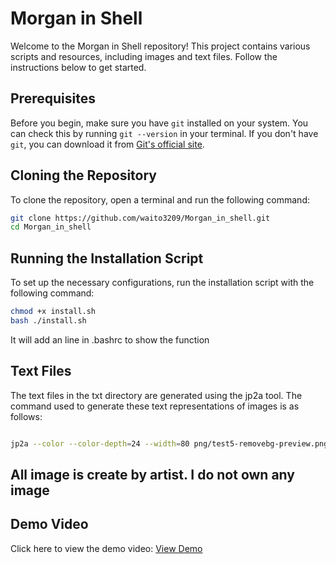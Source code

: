 # Morgan in Shell

Welcome to the Morgan in Shell repository! This project contains various scripts and resources, including images and text files. Follow the instructions below to get started.

## Prerequisites

Before you begin, make sure you have `git` installed on your system. You can check this by running `git --version` in your terminal. If you don't have `git`, you can download it from [Git's official site](https://git-scm.com/downloads).

## Cloning the Repository

To clone the repository, open a terminal and run the following command:

```bash
git clone https://github.com/waito3209/Morgan_in_shell.git
cd Morgan_in_shell
```
## Running the Installation Script

To set up the necessary configurations, run the installation script with the following command:

```bash
chmod +x install.sh
bash ./install.sh
```
It will add an line in  .bashrc to show the function 


## Text Files

The text files in the txt directory are generated using the jp2a tool. The command used to generate these text representations of images is as follows:

```bash

jp2a --color --color-depth=24 --width=80 png/test5-removebg-preview.png
```
## All image is create by artist. I do not own any image

## Demo Video

Click here to view the demo video: [View Demo](https://github.com/waito3209/Morgan_in_shell/blob/main/morgan_demo.mp4)

